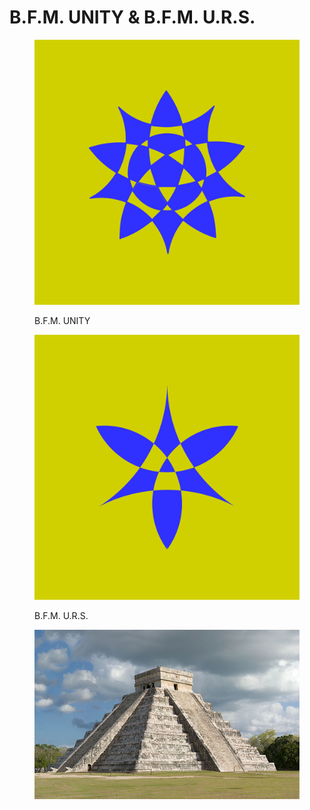# B.F.M. UNITY & B.F.M. U.R.S.



<div><figure><img src=".gitbook/assets/BFM-UNITY@4x.png" alt=""><figcaption><p>B.F.M. UNITY</p></figcaption></figure> <figure><img src=".gitbook/assets/BFM-URS@4x.png" alt=""><figcaption><p>B.F.M. U.R.S.</p></figcaption></figure></div>

<figure><img src=".gitbook/assets/image (36).png" alt=""><figcaption></figcaption></figure>
